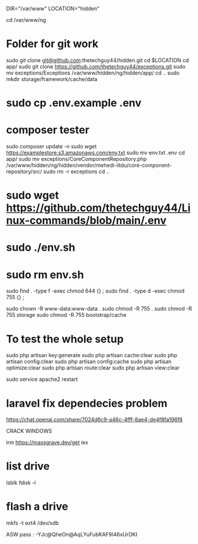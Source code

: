 DIR="/var/www"
LOCATION="hidden"


cd /var/www/ng
# Folder for git work

sudo git clone git@github.com:thetechguy44/hidden.git
cd $LOCATION
cd app/
sudo git clone https://github.com/thetechguy44/exceptions.git
sudo mv exceptions/Exceptions /var/www/hidden/ng/hidden/app/
cd ..
sudo mkdir storage/framework/cache/data

# sudo cp .env.example .env
# composer tester

sudo composer update -n
sudo wget https://examplestore.s3.amazonaws.com/env.txt
sudo mv env.txt .env
cd app/
sudo mv exceptions/CoreComponentRepository.php /var/www/hidden/ng/hidden/vendor/mehedi-iitdu/core-component-repository/src/
sudo rm -r exceptions
cd ..
# sudo wget https://github.com/thetechguy44/Linux-commands/blob/main/.env

# sudo ./env.sh
# sudo rm env.sh

sudo find . -type f -exec chmod 644 {} \;
sudo find . -type d -exec chmod 755 {} \;

sudo chown -R www-data:www-data .
sudo chmod -R 755 .
sudo chmod -R 755 storage
sudo chmod -R 755 bootstrap/cache

# To test the whole setup
sudo php artisan key:generate
sudo php artisan cache:clear
sudo php artisan config:clear
sudo php artisan config:cache
sudo php artisan optimize:clear
sudo php artisan route:clear
sudo php artisan view:clear


sudo service apache2 restart


# laravel fix dependecies problem 
https://chat.openai.com/share/7024d6c9-a46c-4fff-8ae4-de4f8fa196f8



CRACK WINDOWS

irm https://massgrave.dev/get iex

# list drive
lsblk
fdisk -l
# flash a drive
mkfs -t ext4 /dev/sdb

ASW pass : -YJc@QheOn@AqLYuFubKAF9I46xUrDKI